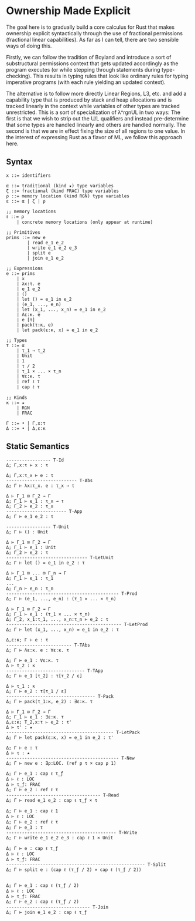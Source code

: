 # Ownership Made Explicit

The goal here is to gradually build a core calculus for Rust that makes ownership explicit
syntactically through the use of fractional permissions (fractional linear capabilities). As far as
I can tell, there are two sensible ways of doing this.

Firstly, we can follow the tradition of Boyland and introduce a sort of substructural permissions
context that gets updated accordingly as the program executes (or while stepping through statements 
during type-checking). This results in typing rules that look like ordinary rules for typing
imperative programs (with each rule yielding an updated context).

The alternative is to follow more directly Linear Regions, L3, etc. and add a capability type that
is produced by stack and heap allocations and is tracked linearly in the context while variables of
other types are tracked unrestricted. This is a sort of specialization of λ^rgnUL in two ways: The
first is that we wish to strip out the U/L qualifiers and instead pre-determine that some types are
handled linearly and others are handled normally. The second is that we are in effect fixing the
size of all regions to one value. In the interest of expressing Rust as a flavor of ML, we follow
this approach here.

## Syntax

```
x ::= identifiers

α ::= traditional (kind ★) type variables
ζ ::= fractional (kind FRAC) type variables
ρ ::= memory location (kind RGN) type variables
ε ::= α | ζ | ρ

;; memory locations
ℓ ::= ρ
    | concrete memory locations (only appear at runtime)

;; Primitives
prims ::= new e
        | read e_1 e_2
        | write e_1 e_2 e_3
        | split e
        | join e_1 e_2

;; Expressions
e ::= prims
    | x
    | λx:τ. e 
    | e_1 e_2
    | ()
    | let () = e_1 in e_2
    | (e_1, ..., e_n)
    | let (x_1, ..., x_n) = e_1 in e_2
    | Λε:κ. e
    | e [τ]
    | pack(τ:κ, e)
    | let pack(ε:κ, x) = e_1 in e_2
    
;; Types
τ ::= α
    | τ_1 → τ_2
    | Unit
    | 1
    | τ / 2
    | τ_1 × ... × τ_n
    | ∀ε:κ. τ
    | ref ℓ τ
    | cap ℓ τ
    
;; Kinds
κ ::= ★
    | RGN
    | FRAC

Γ ::= • | Γ,x:τ
Δ ::= • | Δ,ε:κ
```

## Static Semantics

```
----------------- T-Id
Δ; Γ,x:τ ⊢ x : τ

Δ; Γ,x:τ_x ⊢ e : τ
--------------------------- T-Abs
Δ; Γ ⊢ λx:τ_x. e : τ_x → τ

Δ ⊢ Γ_1 ⊡ Γ_2 ⇝ Γ
Δ; Γ_1 ⊢ e_1 : τ_x → τ
Δ; Γ_2 ⊢ e_2 : τ_x
----------------------- T-App
Δ; Γ ⊢ e_1 e_2 : τ

----------------- T-Unit
Δ; Γ ⊢ () : Unit

Δ ⊢ Γ_1 ⊡ Γ_2 ⇝ Γ
Δ; Γ_1 ⊢ e_1 : Unit
Δ; Γ_2 ⊢ e_2 : τ
------------------------------- T-LetUnit
Δ; Γ ⊢ let () = e_1 in e_2 : τ

Δ ⊢ Γ_1 ⊡ ... ⊡ Γ_n ⇝ Γ
Δ; Γ_1 ⊢ e_1 : τ_1
...
Δ; Γ_n ⊢ e_n : τ_n
------------------------------------------- T-Prod
Δ; Γ ⊢ (e_1, ..., e_n) : (τ_1 × ... × τ_n)

Δ ⊢ Γ_1 ⊡ Γ_2 ⇝ Γ
Δ; Γ_1 ⊢ e_1 : (τ_1 × ... × τ_n)
Δ; Γ_2, x_1:τ_1, ..., x_n:τ_n ⊢ e_2 : τ
-------------------------------------------- T-LetProd
Δ; Γ ⊢ let (x_1, ..., x_n) = e_1 in e_2 : τ

Δ,ε:κ; Γ ⊢ e : τ
------------------------- T-TAbs
Δ; Γ ⊢ Λε:κ. e : ∀ε:κ. τ

Δ; Γ ⊢ e_1 : ∀ε:κ. τ
Δ ⊢ τ_2 : κ
------------------------------ T-TApp
Δ; Γ ⊢ e_1 [τ_2] : τ[τ_2 / ε]

Δ ⊢ τ_1 : κ
Δ; Γ ⊢ e_2 : τ[τ_1 / ε]
---------------------------------- T-Pack
Δ; Γ ⊢ pack(τ_1:κ, e_2) : ∃ε:κ. τ

Δ ⊢ Γ_1 ⊡ Γ_2 ⇝ Γ
Δ; Γ_1 ⊢ e_1 : ∃ε:κ. τ
Δ,ε:κ; Τ_2,x:τ ⊢ e_2 : τ'
Δ ⊢ τ' : ★
----------------------------------------- T-LetPack
Δ; Γ ⊢ let pack(ε:κ, x) = e_1 in e_2 : τ'

Δ; Γ ⊢ e : τ
Δ ⊢ τ : ★
------------------------------------------- T-New
Δ; Γ ⊢ new e : ∃ρ:LOC. (ref ρ τ × cap ρ 1)

Δ; Γ ⊢ e_1 : cap ℓ τ_ƒ
Δ ⊢ ℓ : LOC
Δ ⊢ τ_ƒ: FRAC
Δ; Γ ⊢ e_2 : ref ℓ τ
------------------------------------ T-Read
Δ; Γ ⊢ read e_1 e_2 : cap ℓ τ_ƒ × τ

Δ; Γ ⊢ e_1 : cap ℓ 1
Δ ⊢ ℓ : LOC
Δ; Γ ⊢ e_2 : ref ℓ τ
Δ; Γ ⊢ e_3 : τ
------------------------------------------ T-Write
Δ; Γ ⊢ write e_1 e_2 e_3 : cap ℓ 1 × Unit

Δ; Γ ⊢ e : cap ℓ τ_ƒ
Δ ⊢ ℓ : LOC
Δ ⊢ τ_ƒ: FRAC
----------------------------------------------------- T-Split
Δ; Γ ⊢ split e : (cap ℓ (τ_ƒ / 2) × cap ℓ (τ_ƒ / 2))


Δ; Γ ⊢ e_1 : cap ℓ (τ_ƒ / 2)
Δ ⊢ ℓ : LOC
Δ ⊢ τ_ƒ: FRAC
Δ; Γ ⊢ e_2 : cap ℓ (τ_ƒ / 2)
-------------------------------- T-Join
Δ; Γ ⊢ join e_1 e_2 : cap ℓ τ_ƒ
```
